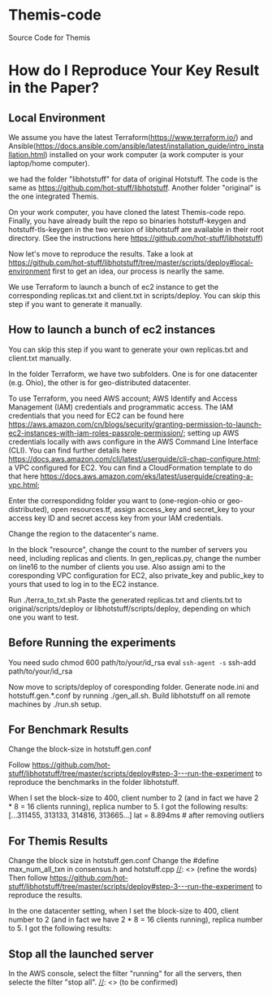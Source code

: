 # Themis-code
 Source Code for Themis

# How do I Reproduce Your Key Result in the Paper?

## Local Environment
We assume you have the latest Terraform(https://www.terraform.io/) and Ansible(https://docs.ansible.com/ansible/latest/installation_guide/intro_installation.html) installed on your work computer (a work computer is your laptop/home computer). 

[//]: <> (change the terraform link to an installation one)

we had the folder "libhotstuff" for data of original Hotstuff. The code is the same as https://github.com/hot-stuff/libhotstuff. Another folder "original" is the one integrated Themis.

[//]: <> (change the folder name...)

On your work computer, you have cloned the latest Themis-code repo. Finally, you have already built the repo so binaries hotstuff-keygen and hotstuff-tls-keygen in the two version of libhotstuff are available in their root directory. (See the instructions here https://github.com/hot-stuff/libhotstuff)

Now let's move to reproduce the results. Take a look at https://github.com/hot-stuff/libhotstuff/tree/master/scripts/deploy#local-environment first to get an idea, our process is nearlly the same.

We use Terraform to launch a bunch of ec2 instance to get the corresponding replicas.txt and client.txt in scripts/deploy. You can skip this step if you want to generate it manually.

## How to launch a bunch of ec2 instances

You can skip this step if you want to generate your own replicas.txt and client.txt manually.

In the folder Terraform, we have two subfolders. One is for one datacenter (e.g. Ohio), the other is for geo-distributed datacenter.

To use Terraform, you need
AWS account;
AWS Identify and Access Management (IAM) credentials and programmatic access. The IAM credentials that you need for EC2 can be found here https://aws.amazon.com/cn/blogs/security/granting-permission-to-launch-ec2-instances-with-iam-roles-passrole-permission/;
setting up AWS credentials locally with aws configure in the AWS Command Line Interface (CLI). You can find further details here https://docs.aws.amazon.com/cli/latest/userguide/cli-chap-configure.html;
a VPC configured for EC2. You can find a CloudFormation template to do that here https://docs.aws.amazon.com/eks/latest/userguide/creating-a-vpc.html; 

Enter the correspondidng folder you want to (one-region-ohio or geo-distributed), open resources.tf, assign access_key and secret_key to your access key ID and secret access key from your IAM credentials.

Change the region to the datacenter's name.

In the block "resource", change the count to the number of servers you need, including replicas and clients. In gen_replicas.py, change the number on line16 to the number of clients you use.  Also assign ami to the coresponding VPC configuration for EC2, also private_key and public_key to yours that used to log in to the EC2 instance.

Run ./terra_to_txt.sh
Paste the generated replicas.txt and clients.txt to original/scripts/deploy or libhotstuff/scripts/deploy, depending on which one you want to test.

## Before Running the experiments



You need 
sudo chmod 600 path/to/your/id_rsa 
eval `ssh-agent -s`
ssh-add path/to/your/id_rsa

Now move to scripts/deploy of coresponding folder.
Generate node.ini and hotstuff.gen.*.conf by running ./gen_all.sh.
Build libhotstuff on all remote machines by ./run.sh setup.

 ## For Benchmark Results

Change the block-size in hotstuff.gen.conf

Follow https://github.com/hot-stuff/libhotstuff/tree/master/scripts/deploy#step-3---run-the-experiment to reproduce the benchmarks in the folder libhotstuff. 

When I set the block-size to 400, client number to 2 (and in fact we have 2 * 8 = 16 clients running), replica number to 5. I got the following results:
[...311455, 313133, 314816, 313665...]
lat = 8.894ms # after removing outliers

 [//]: <> (you need to really re-run it)


 ## For Themis Results

Change the block size in hotstuff.gen.conf
Change the #define max_num_all_txn in consensus.h and hotstuff.cpp
[//]: <> (refine the words)
Then follow https://github.com/hot-stuff/libhotstuff/tree/master/scripts/deploy#step-3---run-the-experiment to reproduce the results.

In the one datacenter setting, when I set the block-size to 400, client number to 2 (and in fact we have 2 * 8 = 16 clients running), replica number to 5. I got the following results:

[//]: <> (you need to really re-run it)

## Stop all the launched server

In the AWS console, select the filter "running" for all the servers, then selecte the filter "stop all".
 [//]: <> (to be confirmed)